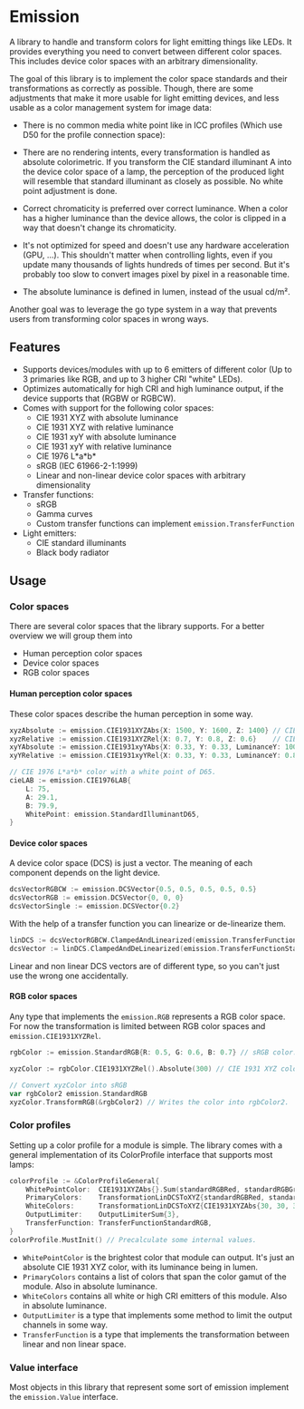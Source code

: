 # Emission

A library to handle and transform colors for light emitting things like LEDs.
It provides everything you need to convert between different color spaces.
This includes device color spaces with an arbitrary dimensionality.

The goal of this library is to implement the color space standards and their transformations as correctly as possible.
Though, there are some adjustments that make it more usable for light emitting devices, and less usable as a color management system for image data:

- There is no common media white point like in ICC profiles (Which use D50 for the profile connection space):

- There are no rendering intents, every transformation is handled as absolute colorimetric.
If you transform the CIE standard illuminant A into the device color space of a lamp, the perception of the produced light will resemble that standard illuminant as closely as possible.
No white point adjustment is done.

- Correct chromaticity is preferred over correct luminance.
When a color has a higher luminance than the device allows, the color is clipped in a way that doesn't change its chromaticity.

- It's not optimized for speed and doesn't use any hardware acceleration (GPU, ...).
This shouldn't matter when controlling lights, even if you update many thousands of lights hundreds of times per second.
But it's probably too slow to convert images pixel by pixel in a reasonable time.

- The absolute luminance is defined in lumen, instead of the usual cd/m².

Another goal was to leverage the go type system in a way that prevents users from transforming color spaces in wrong ways.

## Features

- Supports devices/modules with up to 6 emitters of different color (Up to 3 primaries like RGB, and up to 3 higher CRI "white" LEDs).
- Optimizes automatically for high CRI and high luminance output, if the device supports that (RGBW or RGBCW).
- Comes with support for the following color spaces:
  - CIE 1931 XYZ with absolute luminance
  - CIE 1931 XYZ with relative luminance
  - CIE 1931 xyY with absolute luminance
  - CIE 1931 xyY with relative luminance
  - CIE 1976 L\*a\*b\*
  - sRGB (IEC 61966-2-1:1999)
  - Linear and non-linear device color spaces with arbitrary dimensionality
- Transfer functions:
  - sRGB
  - Gamma curves
  - Custom transfer functions can implement `emission.TransferFunction`
- Light emitters:
  - CIE standard illuminants
  - Black body radiator

## Usage

### Color spaces

There are several color spaces that the library supports.
For a better overview we will group them into

- Human perception color spaces
- Device color spaces
- RGB color spaces

#### Human perception color spaces

These color spaces describe the human perception in some way.

``` go
xyzAbsolute := emission.CIE1931XYZAbs{X: 1500, Y: 1600, Z: 1400} // CIE 1931 XYZ color with an absolute luminance of 1600 lumen.
xyzRelative := emission.CIE1931XYZRel{X: 0.7, Y: 0.8, Z: 0.6}    // CIE 1931 XYZ color with a relative luminance of 0.8.
xyYAbsolute := emission.CIE1931xyYAbs{X: 0.33, Y: 0.33, LuminanceY: 1000} // CIE 1931 xyY color with an absolute luminance of 1000 lumen.
xyYRelative := emission.CIE1931xyYRel{X: 0.33, Y: 0.33, LuminanceY: 0.8}  // CIE 1931 xyY color with a relative luminance of 0.8.

// CIE 1976 L*a*b* color with a white point of D65.
cieLAB := emission.CIE1976LAB{
    L: 75,
    A: 29.1,
    B: 79.9,
    WhitePoint: emission.StandardIlluminantD65,
}
```

#### Device color spaces

A device color space (DCS) is just a vector.
The meaning of each component depends on the light device.

``` go
dcsVectorRGBCW := emission.DCSVector{0.5, 0.5, 0.5, 0.5, 0.5}
dcsVectorRGB := emission.DCSVector{0, 0, 0}
dcsVectorSingle := emission.DCSVector{0.2}
```

With the help of a transfer function you can linearize or de-linearize them.

``` go
linDCS := dcsVectorRGBCW.ClampedAndLinearized(emission.TransferFunctionStandardRGB)
dcsVector := linDCS.ClampedAndDeLinearized(emission.TransferFunctionStandardRGB)
```

Linear and non linear DCS vectors are of different type, so you can't just use the wrong one accidentally.

#### RGB color spaces

Any type that implements the `emission.RGB` represents a RGB color space.
For now the transformation is limited between RGB color spaces and `emission.CIE1931XYZRel`.

``` go
rgbColor := emission.StandardRGB{R: 0.5, G: 0.6, B: 0.7} // sRGB color.

xyzColor := rgbColor.CIE1931XYZRel().Absolute(300) // CIE 1931 XYZ color of that sRGB value with an absolute luminance of 300 lumen.

// Convert xyzColor into sRGB
var rgbColor2 emission.StandardRGB
xyzColor.TransformRGB(&rgbColor2) // Writes the color into rgbColor2.
```

### Color profiles

Setting up a color profile for a module is simple.
The library comes with a general implementation of its ColorProfile interface that supports most lamps:

``` go
colorProfile := &ColorProfileGeneral{
    WhitePointColor:  CIE1931XYZAbs{}.Sum(standardRGBRed, standardRGBGreen, standardRGBBlue),
    PrimaryColors:    TransformationLinDCSToXYZ{standardRGBRed, standardRGBGreen, standardRGBBlue},
    WhiteColors:      TransformationLinDCSToXYZ{CIE1931XYZAbs{30, 30, 30}},
    OutputLimiter:    OutputLimiterSum{3},
    TransferFunction: TransferFunctionStandardRGB,
}
colorProfile.MustInit() // Precalculate some internal values.
```

- `WhitePointColor` is the brightest color that module can output. It's just an absolute CIE 1931 XYZ color, with its luminance being in lumen.
- `PrimaryColors` contains a list of colors that span the color gamut of the module. Also in absolute luminance.
- `WhiteColors` contains all white or high CRI emitters of this module. Also in absolute luminance.
- `OutputLimiter` is a type that implements some method to limit the output channels in some way.
- `TransferFunction` is a type that implements the transformation between linear and non linear space.

### Value interface

Most objects in this library that represent some sort of emission implement the `emission.Value` interface.
